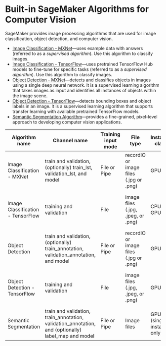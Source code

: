 # Built\-in SageMaker Algorithms for Computer Vision<a name="algorithms-vision"></a>

SageMaker provides image processing algorithms that are used for image classification, object detection, and computer vision\.
+ [Image Classification \- MXNet](image-classification.md)—uses example data with answers \(referred to as a *supervised algorithm*\)\. Use this algorithm to classify images\.
+ [Image Classification \- TensorFlow](image-classification-tensorflow.md)—uses pretrained TensorFlow Hub models to fine\-tune for specific tasks \(referred to as a *supervised algorithm*\)\. Use this algorithm to classify images\.
+ [Object Detection \- MXNet](object-detection.md)—detects and classifies objects in images using a single deep neural network\. It is a supervised learning algorithm that takes images as input and identifies all instances of objects within the image scene\.
+ [Object Detection \- TensorFlow](object-detection-tensorflow.md)—detects bounding boxes and object labels in an image\. It is a supervised learning algorithm that supports transfer learning with available pretrained TensorFlow models\.
+ [Semantic Segmentation Algorithm](semantic-segmentation.md)—provides a fine\-grained, pixel\-level approach to developing computer vision applications\.


| Algorithm name | Channel name | Training input mode | File type | Instance class | Parallelizable | 
| --- | --- | --- | --- | --- | --- | 
| Image Classification \- MXNet | train and validation, \(optionally\) train\_lst, validation\_lst, and model | File or Pipe | recordIO or image files \(\.jpg or \.png\)  | GPU | Yes | 
| Image Classification \- TensorFlow | training and validation | File | image files \(\.jpg, \.jpeg, or \.png\)  | CPU or GPU | Yes \(only across multiple GPUs on a single instance\) | 
| Object Detection | train and validation, \(optionally\) train\_annotation, validation\_annotation, and model | File or Pipe | recordIO or image files \(\.jpg or \.png\)  | GPU | Yes | 
| Object Detection \- TensorFlow | training and validation | File | image files \(\.jpg, \.jpeg, or \.png\)  | GPU | Yes \(only across multiple GPUs on a single instance\) | 
| Semantic Segmentation | train and validation, train\_annotation, validation\_annotation, and \(optionally\) label\_map and model | File or Pipe | Image files | GPU \(single instance only\) | No | 